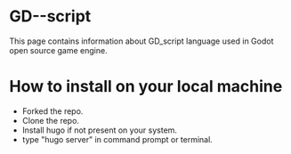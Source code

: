 # GD--script
This page contains information about GD_script language used in Godot open source game engine.

# How to install on your local machine

- Forked the repo.
- Clone the repo.
- Install hugo if not present on your system.
- type "hugo server" in command prompt or terminal.

